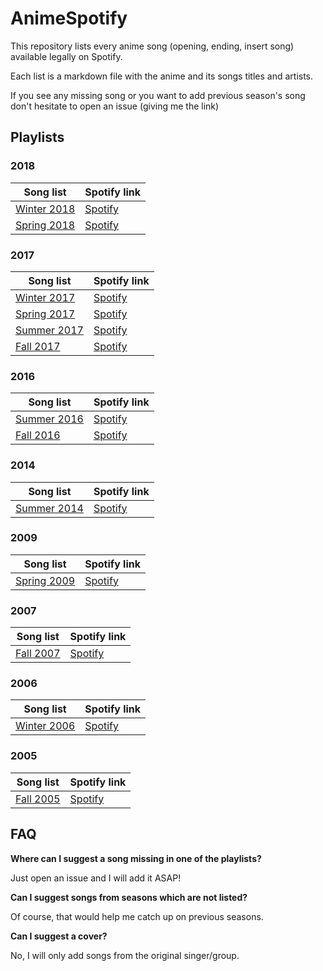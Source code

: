 # AnimeSpotify

This repository lists every anime song (opening, ending, insert song) available legally on Spotify. 

Each list is a markdown file with the anime and its songs titles and artists.

If you see any missing song or you want to add previous season's song don't hesitate to open an issue (giving me the link)

## Playlists

### 2018
| Song list  | Spotify link |
| ---------- | ------------ |
| [Winter 2018](2018/01-winter-2018.md) | [Spotify](https://sptfy.com/1702) |
| [Spring 2018](2018/02-spring-2018.md) | [Spotify](https://sptfy.com/1703) |

### 2017
| Song list  | Spotify link |
| ---------- | ------------ |
| [Winter 2017](2017/01-winter-2017.md) | [Spotify](https://sptfy.com/1X1M) | 
| [Spring 2017](2017/02-spring-2017.md) | [Spotify](https://sptfy.com/1x0T) | 
| [Summer 2017](2017/03-summer-2017.md) | [Spotify](https://sptfy.com/1700) | 
| [Fall 2017](2017/04-fall-2017.md) | [Spotify](https://sptfy.com/1701) | 

### 2016

| Song list  | Spotify link |
| ---------- | ------------ |
| [Summer 2016](2016/03-summer-2016.md)  | [Spotify](https://sptfy.com/1x0q) |
| [Fall 2016](2016/04-fall-2016.md) | [Spotify](https://sptfy.com/2n2F) |

### 2014

| Song list  | Spotify link |
| ---------- | ------------ |
| [Summer 2014](2014/03-summer-2014.md)  | [Spotify](https://sptfy.com/174O) |

### 2009

| Song list  | Spotify link |
| ---------- | ------------ |
| [Spring 2009](2009/02-spring-2009.md)  | [Spotify](https://open.spotify.com/user/fz230568w0ccmom2dg3zvxq1h/playlist/5AKRPdH6o47d268v7KAlAO?si=NE1hKcczTmuptSpHcFbIaw) |

### 2007

| Song list  | Spotify link |
| ---------- | ------------ |
| [Fall 2007](2007/04-fall-2007.md)  | [Spotify](https://open.spotify.com/user/fz230568w0ccmom2dg3zvxq1h/playlist/40NmtYQuqz21GlFOCBGnhR?si=ESAvRfjGTwuYCL-TreR1Cg) |

### 2006

| Song list  | Spotify link |
| ---------- | ------------ |
| [Winter 2006](2006/01-winter-2006.md)  | [Spotify](https://sptfy.com/174N) |

### 2005

| Song list  | Spotify link |
| ---------- | ------------ |
| [Fall 2005](2015/04-fall-2005.md)  | [Spotify](https://sptfy.com/174M) |


## FAQ 

**Where can I suggest a song missing in one of the playlists?**

Just open an issue and I will add it ASAP!

**Can I suggest songs from seasons which are not listed?**

Of course, that would help me catch up on previous seasons.

**Can I suggest a cover?**

No, I will only add songs from the original singer/group.